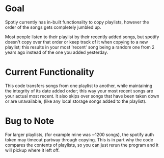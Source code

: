 # Goal
Spotiy currently has in-built functionality to copy playlists, however the order of the songs gets completely jumbled up.

Most people listen to their playlist by their recently added songs, but spotify doesn't copy over that order or keep track of it when copying to a new playlist; this results in your most 'recent' song being a random one from 2 years ago instead of the one you added yesterday.

# Current Functionality
This code transfers songs from one playlist to another, while maintaining the integrity of its date added order; this way your most recent songs are your actual most recent.
It also skips over songs that have been taken down or are unavailable, (like any local storage songs added to the playlist).

# Bug to Note
For larger playlists, (for example mine was ~1200 songs), the spotify auth token may timeout partway through copying. 
This is in part why the code compares the contents of playlists, so you can just rerun the program and it will pickup where it left off.
